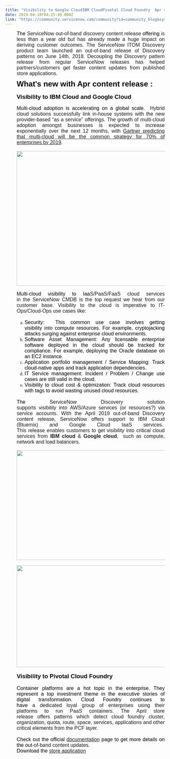 ```yaml
---
title: "Visibility to Google CloudIBM CloudPivotal Cloud Foundry  Apr store release update"
date: 2019-04-18T04:25:49.000Z
link: "https://community.servicenow.com/community?id=community_blog&sys_id=3bcfa6f2dbf837c8f7fca851ca9619fd"
---
```

<p style="margin-left: 0.375in; margin-top: 0pt; margin-bottom: 7pt; text-align: justify;"><span style="font-family: arial, helvetica, sans-serif; font-size: 12pt;"><span style="color: black; background: white;">The </span><span style="background: white;">ServiceNow </span><span style="background: white;">out-of-band discovery content release </span><span style="color: black; background: white;">offering </span><span style="background: white;">is less than a year old but</span><span style="background: white;"> </span><span style="background: white;">has</span><span style="background: white;"> </span><span style="background: white;">already made a huge impact on deriving customer outcomes.</span><span style="background: white;"> </span><span style="background: white;">The</span><span style="background: white;"> </span><span style="background: white;">ServiceNow ITOM Discovery product team launched</span><span style="background: white;"> </span><span style="background: white;">an</span><span style="background: white;"> </span><span style="background: white;">out-of-band release of</span><span style="background: white;"> </span><span style="background: white;">Discovery patterns on June 14th, 2018. Decoupling</span><span style="background: white;"> </span><span style="background: white;">the</span><span style="background: white;"> </span><span style="background: white;">Discovery pattern release from regular ServiceNow releases has helped partners/customers get</span><span style="background: white;"> faster content updates from published store applications.</span></span></p>
<p style="margin: 0in 0in 0in 0.375in; font-family: Verdana; font-size: 10.5pt; color: black; text-align: justify;"><span style="font-weight: bold; background: white; font-family: arial, helvetica, sans-serif; font-size: 18pt;">What&#39;s new with Apr content release :</span></p>
<p style="margin: 0in 0in 0in 0.375in; font-family: Verdana; font-size: 10.5pt; color: black; text-align: justify;"> </p>
<p style="margin: 0in 0in 0in 0.375in; font-family: Verdana; font-size: 10.5pt; color: black; text-align: justify;"><span style="font-weight: bold; background: white; font-family: arial, helvetica, sans-serif; font-size: 14pt;">Visibility to IBM Cloud and Google Cloud</span></p>
<p style="margin: 0in 0in 0in 0.375in; font-family: Verdana; font-size: 10.5pt; color: black; text-align: justify;"> </p>
<p style="margin: 0in 0in 0in 0.375in; text-align: justify;"><span style="font-family: arial, helvetica, sans-serif; font-size: 12pt;"><span style="color: black; background: white;">Multi-cloud adoption is accelerating on a global scale</span>.  Hybrid cloud solutions successfully link in-house systems with the new provider-based “as a service” offerings. The growth of multi-cloud adoption amongst businesses is expected to increase exponentially over the next 12 months, with<span style="color: black; background: white;"> </span><a href="https://www.gartner.com/doc/3079122/future-data-center-cloud-era" rel="nofollow"><span style="background: white;">Gartner predicting that multi-cloud will be the common strategy for 70% of enterprises by 2019</span></a><span style="color: black; background: white;">. </span></span></p>
<p style="margin: 0in 0in 0in 0.375in; font-family: Arial; font-size: 12pt; color: black; text-align: justify;"><span style="background: white; font-family: arial, helvetica, sans-serif; font-size: 12pt;"> </span></p>
<p style="margin: 0in 0in 0in 0.375in; font-family: Arial; font-size: 12pt; color: black; text-align: justify;"><span style="background: white; font-family: arial, helvetica, sans-serif; font-size: 12pt;"><img src="https://community.servicenow.com/d46eeafadbb837c8f7fca851ca961968.iix" width="581" height="426" /></span></p>
<p style="margin: 0in 0in 0in 0.375in; text-align: justify;"> </p>
<p style="margin: 0in 0in 0in 0.375in; text-align: justify;"><span style="font-family: arial, helvetica, sans-serif; font-size: 12pt;"><span style="color: black; background: white;">Multi-cloud visibility to Iaa</span>S/PaaS/FaaS cloud services in the ServiceNow CMDB is the top request we hear from our customer base. Visibility to the cloud is imperative to IT-Ops/Cloud-Ops use cases like:   </span></p>
<p style="margin: 0in 0in 0in 0.375in; font-family: Calibri; font-size: 11pt; color: black; text-align: justify;"><span style="font-family: arial, helvetica, sans-serif; font-size: 12pt;"> </span></p>
<ol style="margin-left: 0.375in; direction: ltr; unicode-bidi: embed; margin-top: 0in; margin-bottom: 0in; font-family: Calibri; font-size: 11pt; font-weight: normal; font-style: normal; text-align: justify;" type="a"><li style="margin-top: 0; margin-bottom: 0; vertical-align: middle;" value="1"><span style="font-family: arial, helvetica, sans-serif; font-size: 12pt; font-weight: normal; font-style: normal; color: black; background: white;">Security:  This common use case involves getting visibility into compute resources. For example, cryptojacking attacks surging against enterprise cloud environments.</span></li><li style="margin-top: 0; margin-bottom: 0; vertical-align: middle;"><span style="font-family: arial, helvetica, sans-serif; font-size: 12pt; color: black; background: white;">Software Asset Management: Any licensable enterprise software deployed in the cloud should be tracked for compliance. For example, deploying the Oracle database on an EC2 instance. </span></li><li style="margin-top: 0; margin-bottom: 0; vertical-align: middle;"><span style="font-family: arial, helvetica, sans-serif; font-size: 12pt; color: black; background: white;">Application portfolio management / Service Mapping: Track cloud-native apps and track application dependencies.</span></li><li style="margin-top: 0; margin-bottom: 0; vertical-align: middle;"><span style="font-family: arial, helvetica, sans-serif; font-size: 12pt; color: black; background: white;">IT Service management: Incident / Problem / Change use cases are still valid in the cloud.</span></li><li style="margin-top: 0; margin-bottom: 0; vertical-align: middle;"><span style="font-family: arial, helvetica, sans-serif; font-size: 12pt; color: black; background: white;">Visibility to cloud cost &amp; optimization: Track cloud resources with tags to avoid wasting unused cloud resources.</span></li></ol>
<p style="margin: 0in 0in 0in 0.375in; font-family: Verdana; font-size: 10.5pt; color: black; text-align: justify;"><span style="background: white; font-family: arial, helvetica, sans-serif; font-size: 12pt;"> </span></p>
<p style="margin: 0in 0in 0in 0.375in; text-align: justify;"><span style="font-family: arial, helvetica, sans-serif; font-size: 12pt;"><span style="color: black; background: white;">The </span>ServiceNow Discovery solution supports visibility into AWS/Azure services (or resources?) via service accounts. With the April 2019 out-of-band Discovery content release, ServiceNow offers support to IBM Cloud (Bluemix) and Google Cloud IaaS services.  This release enables customers to get visibility into critical cloud services from <strong>IBM cloud</strong> &amp; <strong>Google cloud</strong>,  such as compute, network and load balancers.</span></p>
<p style="margin: 0in 0in 0in 0.375in; text-align: justify;"> </p>
<p style="margin: 0in 0in 0in 0.375in; text-align: justify;"><span style="font-family: arial, helvetica, sans-serif; font-size: 12pt;"><img src="https://community.servicenow.com/35cea6bedbb837c8f7fca851ca9619e7.iix" width="700" height="347" /></span></p>
<p style="margin: 0in 0in 0in 0.375in; text-align: justify;"> </p>
<p style="margin: 0in 0in 0in 0.375in; text-align: justify;"><span style="font-family: arial, helvetica, sans-serif; font-size: 12pt;"><img src="https://community.servicenow.com/0ffe66fedbb837c8f7fca851ca96199a.iix" width="697" height="322" /></span></p>
<p style="margin: 0in 0in 0in 0.375in; font-family: Verdana; font-size: 10.5pt; color: black; text-align: justify;"><span style="font-weight: bold; background: white; font-family: arial, helvetica, sans-serif; font-size: 12pt;"> </span></p>
<p style="margin: 0in 0in 0in 0.375in; font-family: Verdana; font-size: 10.5pt; color: black; text-align: justify;"><span style="font-weight: bold; background: white; font-family: arial, helvetica, sans-serif; font-size: 14pt;">Visibility to Pivotal Cloud Foundry</span></p>
<p style="margin: 0in 0in 0in 0.375in; font-family: Verdana; font-size: 10.5pt; color: black; text-align: justify;"><span style="background: white; font-family: arial, helvetica, sans-serif; font-size: 12pt;"> </span></p>
<p style="margin: 0in 0in 0in 0.375in; text-align: justify;"><span style="font-family: arial, helvetica, sans-serif; font-size: 12pt;"><span style="color: black; background: white;">Container platforms are a hot topic in the enterprise. They represent a top investment theme in the executive stories of digital transformation. Cloud Foundry continues to have </span>a dedicated loyal group of enterprises using their platforms to run PaaS containers. The April store release offers patterns which detect cloud foundry cluster, organization, quota, route, space, services, applications and other critical elements from the PCF layer. </span></p>
<p style="margin: 0in 0in 0in 0.375in; font-family: Verdana; font-size: 10.5pt; color: black; text-align: justify;"><span style="background: white; font-family: arial, helvetica, sans-serif; font-size: 12pt;"> </span><span style="background: white; font-family: arial, helvetica, sans-serif; font-size: 12pt;"> </span></p>
<p style="margin: 0in 0in 0in 0.375in; text-align: justify;"><span style="font-family: arial, helvetica, sans-serif; font-size: 12pt;"><span style="color: black; background: white;">Ch</span><span style="color: black; background: white;">eck out the official </span><a href="https://docs.servicenow.com/bundle/store-it-operations-management/page/product/itom/concept/store-it-operations-management.html" rel="nofollow"><span style="background: white;">documentation</span></a><span style="color: black; background: white;"> page to get more details on the out</span>-of-band content updates. </span></p>
<p style="margin: 0in 0in 0in 0.375in; font-family: Verdana; font-size: 10.5pt; text-align: justify;"><span style="font-family: arial, helvetica, sans-serif; font-size: 12pt;"><span style="color: black; background: white;">Download the <a href="https://store.servicenow.com/sn_appstore_store.do#!/store/application/06a71b1367e4130051c9027e2685ef1e/1.0.39?referer&#61;sn_appstore_store.do%23!%2Fstore%2Fsearch%3Fq%3DITOM" rel="nofollow">store application</a></span><span style="color: black; background: white;">  </span></span></p>